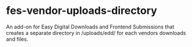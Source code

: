 fes-vendor-uploads-directory
============================

An add-on for Easy Digital Downloads and Frontend Submissions that creates a separate directory in /uploads/edd/ for each vendors downloads and files.
